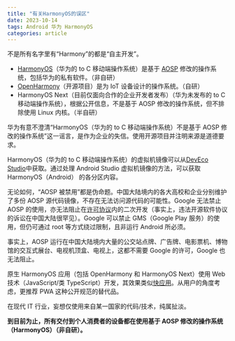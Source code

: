 ```yaml
---
title: "有关HarmonyOS的误区"
date: 2023-10-14
tags: Android 华为 HarmonyOS
categories: article
---
```


不是所有名字里有“Harmony”的都是“自主开发”。

- [HarmonyOS](https://consumer.huawei.com/cn/harmonyos-4/)（华为的 to C 移动端操作系统）是基于 [AOSP](https://source.android.com/?hl=zh-cn) 修改的操作系统，包括华为的私有软件。（非自研）
- [OpenHarmony](https://gitee.com/openharmony)（开源项目）是为 IoT 设备设计的操作系统。（自研）
- HarmonyOS Next（目前仅面向合作的企业开发者发布）（华为未发布的 to C 移动端操作系统），根据公开信息，不是基于 AOSP 修改的操作系统，但不排除使用 Linux 内核。（半自研）

华为有意不澄清“HarmonyOS（华为的 to C 移动端操作系统）不是基于 AOSP 修改的操作系统”这一谣言，是作为企业的失信。使用开源项目并注明来源是道德要求。

HarmonyOS（华为的 to C 移动端操作系统）的虚拟机镜像可以从[DevEco Studio](https://developer.harmonyos.com/cn/develop/deveco-studio)中获取。通过处理 Android Studio 虚拟机镜像的方法，可以获取 HarmonyOS（Android） 的各分区内容。

无论如何，“AOSP 被禁用”都是伪命题。中国大陆境内的各大高校和企业分别维护了多份 AOSP 源代码镜像，不存在无法访问源代码的可能性。Google 无法禁止 AOSP 的使用，亦无法阻止在[许可协议](https://source.android.com/docs/setup/about/licenses?hl=zh-cn)内的二次开发（事实上，违法开源软件协议的诉讼在中国大陆很罕见）。Google 可以禁止 GMS（Google Play 服务）的使用，但仍可通过 root 等方式绕过限制，且非运行 Android 所必须。

事实上，AOSP 运行在中国大陆境内大量的公交站点牌、广告牌、电影票机、博物馆的交互式展台、电视机顶盒、电视上，这都不需要 Google 的许可，Google 也无法阻止。

原生 HarmonyOS 应用（包括 OpenHarmony 和 HarmonyOS Next）使用 Web 技术（JavaScript/类 TypeScript）开发，其效果类似[快应用](http://www.so-quick.cn/)。从用户的角度考虑，更推荐 PWA 这种公开规范的替代品。

在现代 IT 行业，妄想仅使用来自某一国家的代码/技术，纯属扯淡。

**到目前为止，所有交付到个人消费者的设备都在使用基于 AOSP 修改的操作系统（HarmonyOS）（非自研）。**
